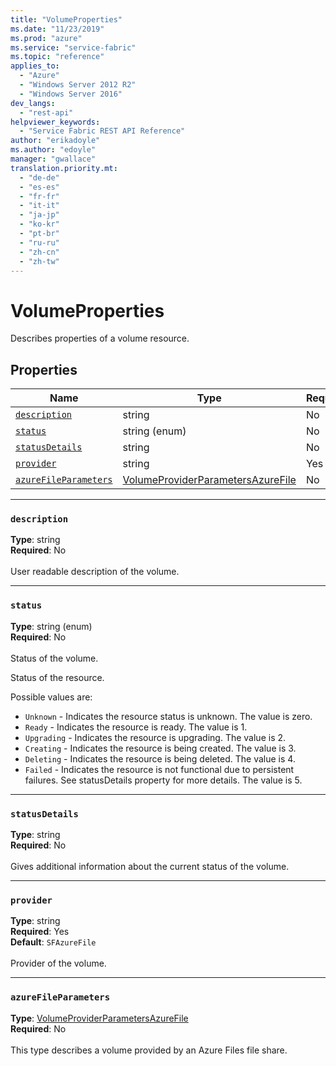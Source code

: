 ```yaml
---
title: "VolumeProperties"
ms.date: "11/23/2019"
ms.prod: "azure"
ms.service: "service-fabric"
ms.topic: "reference"
applies_to: 
  - "Azure"
  - "Windows Server 2012 R2"
  - "Windows Server 2016"
dev_langs: 
  - "rest-api"
helpviewer_keywords: 
  - "Service Fabric REST API Reference"
author: "erikadoyle"
ms.author: "edoyle"
manager: "gwallace"
translation.priority.mt: 
  - "de-de"
  - "es-es"
  - "fr-fr"
  - "it-it"
  - "ja-jp"
  - "ko-kr"
  - "pt-br"
  - "ru-ru"
  - "zh-cn"
  - "zh-tw"
---
```

# VolumeProperties

Describes properties of a volume resource.

## Properties
| Name | Type | Required |
| --- | --- | --- |
| [`description`](#description) | string | No |
| [`status`](#status) | string (enum) | No |
| [`statusDetails`](#statusdetails) | string | No |
| [`provider`](#provider) | string | Yes |
| [`azureFileParameters`](#azurefileparameters) | [VolumeProviderParametersAzureFile](sfclient-model-volumeproviderparametersazurefile.md) | No |

____
### `description`
__Type__: string <br/>
__Required__: No<br/>
<br/>
User readable description of the volume.

____
### `status`
__Type__: string (enum) <br/>
__Required__: No<br/>
<br/>
Status of the volume.

Status of the resource.

Possible values are: 

  - `Unknown` - Indicates the resource status is unknown. The value is zero.
  - `Ready` - Indicates the resource is ready. The value is 1.
  - `Upgrading` - Indicates the resource is upgrading. The value is 2.
  - `Creating` - Indicates the resource is being created. The value is 3.
  - `Deleting` - Indicates the resource is being deleted. The value is 4.
  - `Failed` - Indicates the resource is not functional due to persistent failures. See statusDetails property for more details. The value is 5.



____
### `statusDetails`
__Type__: string <br/>
__Required__: No<br/>
<br/>
Gives additional information about the current status of the volume.

____
### `provider`
__Type__: string <br/>
__Required__: Yes<br/>
__Default__: `SFAzureFile` <br/>
<br/>
Provider of the volume.

____
### `azureFileParameters`
__Type__: [VolumeProviderParametersAzureFile](sfclient-model-volumeproviderparametersazurefile.md) <br/>
__Required__: No<br/>
<br/>
This type describes a volume provided by an Azure Files file share.
